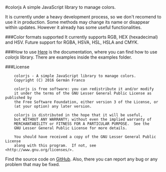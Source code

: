 #colorjs
A simple JavaScript library to manage colors. 

It is currently under a heavy development process, so we don't recomend to use it in production. Some methods may change its name or disappear within updates. However it already has some useful functionalities.

###Color formats supported
It currently supports RGB, HEX (hexadecimal) and HSV.
Future support for RGBA, HSVA, HSL, HSLA and CMYK.

###How to use
[Here](http://htmlpreview.github.io/?https://github.com/germanfr/colorjs/blob/master/doc/index.html) is the documentation, where you can find how to use *colorjs* library. There are examples inside the examples folder.

###License
```
    colorjs - A simple JavaScript library to manage colors.
    Copyright (C) 2016 Germán Franco

    colorjs is free software: you can redistribute it and/or modify
    it under the terms of the GNU Lesser General Public License as published by
    the Free Software Foundation, either version 3 of the License, or
    (at your option) any later version.

    colorjs is distributed in the hope that it will be useful,
    but WITHOUT ANY WARRANTY; without even the implied warranty of
    MERCHANTABILITY or FITNESS FOR A PARTICULAR PURPOSE.  See the
    GNU Lesser General Public License for more details.

    You should have received a copy of the GNU Lesser General Public License
    along with this program.  If not, see <http://www.gnu.org/licenses/>.
```
Find the source code on [GitHub](https://github.com/germanfr/colorjs). Also, there you can report any bug or any problem that may be fixed.
